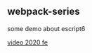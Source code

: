 ## webpack-series

some demo about escript6

[video 2020 fe](https://www.bilibili.com/video/BV1sN411974w?p=5&spm_id_from=pageDriver)
